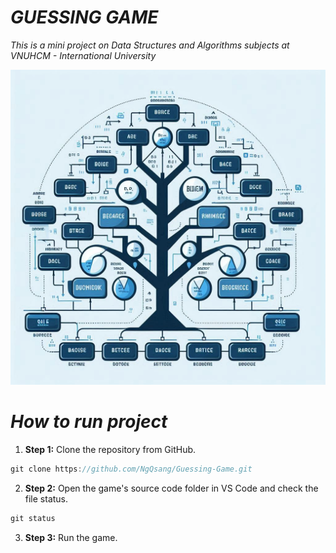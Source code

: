 # **_GUESSING GAME_**
_This is a mini project on Data Structures and Algorithms subjects at VNUHCM - International University_
<p>
<div text-align="center">
<img src="res\images\background_readme.jpeg" alt="">
</div>
</p>

# **_How to run project_**

1. **Step 1:** Clone the repository from GitHub.
```c
git clone https://github.com/NgQsang/Guessing-Game.git
```
2. **Step 2:** Open the game's source code folder in VS Code and check the file status.
```c
git status
```
3. **Step 3:** Run the game.
